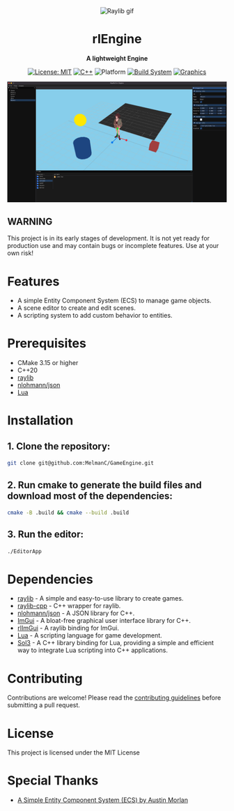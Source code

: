 <div align="center">
  <img src="https://github.com/raysan5/raylib/raw/master/logo/raylib_logo_animation.gif" alt="Raylib gif" width="128" height="128">
  
  # rlEngine
  
  **A lightweight Engine**
  
  [![License: MIT](https://img.shields.io/badge/License-MIT-yellow.svg)](https://opensource.org/licenses/MIT)
  [![C++](https://img.shields.io/badge/C++-20-lightblue.svg)](https://isocpp.org/)
  ![Platform](https://img.shields.io/badge/Plateform-Macos-white?style=flat)
  [![Build System](https://img.shields.io/badge/Build-CMake-red.svg)](https://cmake.org/)
  [![Graphics](https://img.shields.io/badge/Graphics-Raylib-white?style=flat)](https://www.raylib.com/)
  
  ![Engine Screenshot](Assets/screenshots/screenshot.png)
</div>

## WARNING
This project is in its early stages of development.
It is not yet ready for production use and may contain bugs or incomplete features. Use at your own risk!

# Features
- A simple Entity Component System (ECS) to manage game objects.
- A scene editor to create and edit scenes.
- A scripting system to add custom behavior to entities.

# Prerequisites
- CMake 3.15 or higher 
- C++20
- [raylib](https://www.raylib.com/)
- [nlohmann/json](https://github.com/nlohmann/json)
- [Lua](https://www.lua.org/)

# Installation
## 1. Clone the repository:
```bash
git clone git@github.com:MelmanC/GameEngine.git
```

## 2. Run cmake to generate the build files and download most of the dependencies:
```bash
cmake -B .build && cmake --build .build
```

## 3. Run the editor:
```bash
./EditorApp
```

# Dependencies
- [raylib](https://www.raylib.com/) - A simple and easy-to-use library to create games.
- [raylib-cpp](https://github.com/RobLoach/raylib-cpp) - C++ wrapper for raylib.
- [nlohmann/json](https://github.com/nlohmann/json) - A JSON library for C++.
- [ImGui](https://github.com/ocornut/imgui) - A bloat-free graphical user interface library for C++.
- [rlImGui](https://github.com/raylib-extras/rlImGui) - A raylib binding for ImGui.
- [Lua](https://www.lua.org/) - A scripting language for game development.
- [Sol3](https://github.com/ThePhD/sol2) - A C++ library binding for Lua, providing a simple and efficient way to integrate Lua scripting into C++ applications.

# Contributing
Contributions are welcome! Please read the [contributing guidelines](CONTRIBUTING.md)
before submitting a pull request.

# License
This project is licensed under the MIT License

# Special Thanks
- [A Simple Entity Component System (ECS) by Austin Morlan](https://austinmorlan.com/posts/entity_component_system/)

